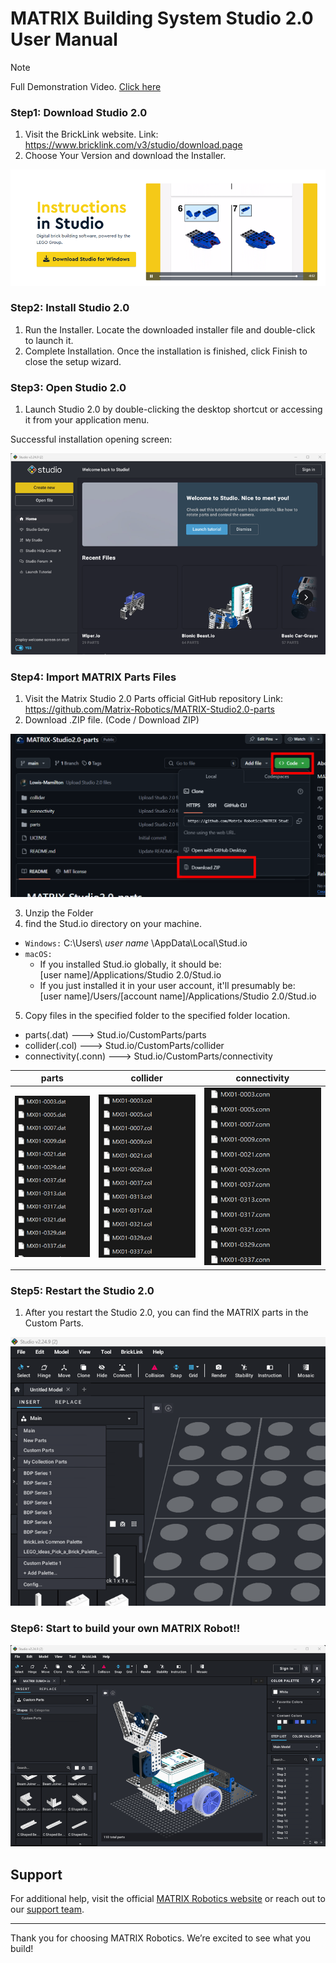 # MATRIX Building System Studio 2.0 User Manual

> [!NOTE]
> Full Demonstration Video. [Click here](https://www.youtube.com/watch?v=aRlPg_Nd_iE)

### Step1: Download Studio 2.0

1.	Visit the BrickLink website. 
Link: https://www.bricklink.com/v3/studio/download.page
2.	Choose Your Version and download the Installer.

![](img/studioweb.png)

### Step2: Install Studio 2.0

1.	Run the Installer. Locate the downloaded installer file and double-click to launch it.
2.	Complete Installation. Once the installation is finished, click Finish to close the setup wizard.

### Step3: Open Studio 2.0

1.	Launch Studio 2.0 by double-clicking the desktop shortcut or accessing it from your application menu.

Successful installation opening screen:

![](img/studioopen.png)

### Step4: Import MATRIX Parts Files

1.	Visit the Matrix Studio 2.0 Parts official GitHub repository
Link: https://github.com/Matrix-Robotics/MATRIX-Studio2.0-parts
2.	Download .ZIP file. (Code / Download ZIP)

![](img/github.png)

3.	Unzip the Folder
4.	find the Stud.io directory on your machine. 

* `Windows:`
C:\Users\ _user name_ \AppData\Local\Stud.io
* `macOS:`
    * If you installed Stud.io globally, it should be: <br>
    [user name]/Applications/Studio 2.0/Stud.io
    * If you just installed it in your user account, it'll presumably be: <br>
    [user name]/Users/[account name]/Applications/Studio 2.0/Stud.io
5.	Copy files in the specified folder to the specified folder location.
* parts(.dat) ---> Stud.io/CustomParts/parts
* collider(.col) ---> Stud.io/CustomParts/collider
* connectivity(.conn) ---> Stud.io/CustomParts/connectivity

| parts |collider | connectivity |
| --- | --- | --- |
| ![](img/parts.png)|![](img/collider.png)|![](img/connectivity.png)|

### Step5: Restart the Studio 2.0

1.	After you restart the Studio 2.0, you can find the MATRIX parts in the Custom Parts.

![](img/customparts.png)

### Step6: Start to build your own MATRIX Robot!!	

![](img/done.png)

## Support

For additional help, visit the official [MATRIX Robotics website](https://www.matrixrobotics.com) or reach out to our [support team](mailto:sales@kkitc.net).

---

Thank you for choosing MATRIX Robotics. We’re excited to see what you build!